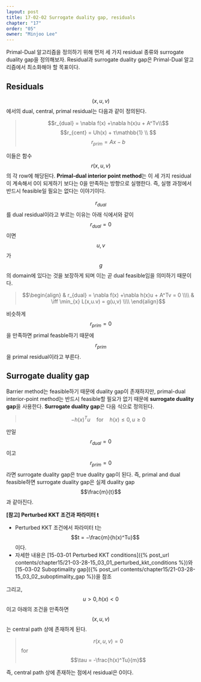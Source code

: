 ```yaml
---
layout: post
title: 17-02-02 Surrogate duality gap, residuals
chapter: "17"
order: "05"
owner: "Minjoo Lee"
---
```

Primal-Dual 알고리즘을 정의하기 위해 먼저 세 가지 residual 종류와 surrogate duality gap을 정의해보자. Residual과 surrogate duality gap은 Primal-Dual 알고리즘에서 최소화해야 할 목표이다.

## Residuals
$$(x,u,v)$$에서의 dual, central, primal residual는 다음과 같이 정의된다. 

> $$r_{dual} = \nabla f(x) +\nabla h(x)u + A^Tv\\$$
> $$r_{cent} =  Uh(x) + τ\mathbb{1} \\ $$ 
> $$r_{prim} = Ax−b$$

이들은 함수 $$r(x,u,v)$$의 각 row에 해당된다. **Primal-dual interior point method**는 이 세 가지 residual이 계속해서 0이 되게하기 보다는 0을 만족하는 방향으로 실행한다. 즉, 실행 과정에서 반드시 feasible일 필요는 없다는 이야기이다.

$$r_{dual}$$를 dual residual이라고 부르는 이유는 아래 식에서와 같이 $$r_{dual} = 0$$이면 $$u, v$$가 $$g$$의 domain에 있다는 것을 보장하게 되며 이는 곧 dual feasible임을 의미하기 때문이다.

>$$\begin{align}
& r_{dual} = \nabla f(x) +\nabla h(x)u + A^Tv = 0 \\\\
& \iff \min_{x} L(x,u.v) = g(u,v) \\\\
\end{align}$$

비슷하게 $$r_{prim}=0$$을 만족하면 primal feasble하기 때문에 $$r_{prim}$$을 primal residual이라고 부른다.

## Surrogate duality gap
Barrier method는 feasible하기 때문에 duality gap이 존재하지만, primal-dual interior-point method는  반드시 feasible할 필요가 없기 때문에 **surrogate duality gap**을 사용한다. **Surrogate duality gap**은 다음 식으로 정의된다.

> $$−h(x)^Tu  \quad \text{for} \quad h(x) \le 0, u \ge 0$$ 

만일 $$r_{dual} = 0$$이고  $$r_{prim} = 0$$라면 surrogate duality gap은 true duality gap이 된다. 즉, primal and dual feasible하면 surrogate duality gap은 실제 duality gap $$\frac{m}{t}$$과 같아진다.

**[참고] Perturbed KKT 조건과 파라미터 t** <br>

* Perturbed KKT 조건에서 파라미터 t는 $$t = −\frac{m}{h(x)^Tu}$$이다. 
* 자세한 내용은 [15-03-01 Perturbed KKT conditions]({% post_url contents/chapter15/21-03-28-15_03_01_perturbed_kkt_conditions %})와 [15-03-02 Suboptimality gap]({% post_url contents/chapter15/21-03-28-15_03_02_suboptimality_gap %})을 참조

그리고, $$u > 0,h(x) < 0$$이고 아래의 조건을 만족하면 $$(x,u,v)$$는 central path 상에 존재하게 된다.

> $$r(x,u,v) = 0$$ for $$\tau = -\frac{h(x)^Tu}{m}$$

즉, central path 상에 존재하는 점에서 residual은 0이다.

